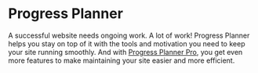 # Progress Planner

A successful website needs ongoing work. A lot of work! Progress Planner helps you stay on top of it with the tools and motivation you need to keep your site running smoothly. And with [Progress Planner Pro](https://progressplanner.com/pro), you get even more features to make maintaining your site easier and more efficient.
